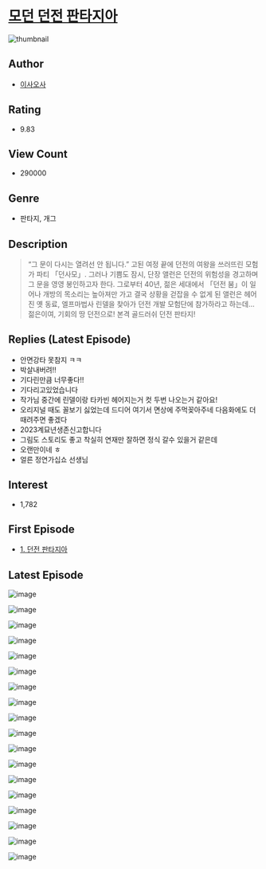 # [모던 던전 판타지아](https://comic.naver.com/bestChallenge/list?titleId=734786)
![thumbnail](https://image-comic.pstatic.net/user_contents_data/challenge_comic/2022/07/27/177957/thumbnail_202x164179090b6_7bcb_4665_a6f9_978b735cb9aa_00002879.JPEG)

## Author
- [이사오사](https://comic.naver.com/artistTitle?id=177957)

## Rating
- 9.83

## View Count
- 290000

## Genre
- 판타지, 개그

## Description
> “그 문이 다시는 열려선 안 됩니다.” 고된 여정 끝에 던전의 여왕을 쓰러뜨린 모험가 파티 「던사모」. 그러나 기쁨도 잠시, 단장 앨런은 던전의 위험성을 경고하며 그 문을 영영 봉인하고자 한다. 그로부터 40년, 젊은 세대에서 「던전 붐」이 일어나 개방의 목소리는 높아져만 가고 결국 상황을 걷잡을 수 없게 된 앨런은 헤어진 옛 동료, 엘프마법사 린델을 찾아가 던전 개발 모험단에 참가하라고 하는데… 젊은이여, 기회의 땅 던전으로! 본격 골드러쉬 던전 판타지!

## Replies (Latest Episode)
- 안면강타 못참지 ㅋㅋ
- 박살내버려!!
- 기다린만큼 너무좋다!!
- 기다리고있었습니다
- 작가님 중간에 린델이랑 타카빈 헤어지는거 컷 두번 나오는거 같아요!
- 오리지널 때도 꼴보기 싫었는데 드디어 여기서 면상에 주먹꽂아주네 다음화에도 더 때려주면 좋겠다
- 2023계묘년생존신고합니다
- 그림도 스토리도 좋고 착실히 연재만 잘하면 정식 갈수 있을거 같은데
- 오랜만이네 ㅎ
- 얼른 정연가십쇼 선생님

## Interest
- 1,782

## First Episode
- [1. 던전 판타지아](https://comic.naver.com/bestChallenge/detail?titleId=734786&no=1)

## Latest Episode
![image](https://image-comic.pstatic.net/user_contents_data/challenge_comic/2022/08/07/177957/upload_7364565588593620280.jpeg)

![image](https://image-comic.pstatic.net/user_contents_data/challenge_comic/2022/08/07/177957/upload_3774923813388837475.jpeg)

![image](https://image-comic.pstatic.net/user_contents_data/challenge_comic/2022/08/07/177957/upload_3631699436661651300.jpeg)

![image](https://image-comic.pstatic.net/user_contents_data/challenge_comic/2022/08/07/177957/upload_3978758992626266725.jpeg)

![image](https://image-comic.pstatic.net/user_contents_data/challenge_comic/2022/08/07/177957/upload_3918525732139185766.jpeg)

![image](https://image-comic.pstatic.net/user_contents_data/challenge_comic/2022/08/07/177957/upload_3991659755792251234.jpeg)

![image](https://image-comic.pstatic.net/user_contents_data/challenge_comic/2022/08/07/177957/upload_3631088099623789414.jpeg)

![image](https://image-comic.pstatic.net/user_contents_data/challenge_comic/2022/08/07/177957/upload_3906140634837759545.jpeg)

![image](https://image-comic.pstatic.net/user_contents_data/challenge_comic/2022/09/05/177957/upload_3833179448433599030.jpeg)

![image](https://image-comic.pstatic.net/user_contents_data/challenge_comic/2022/08/07/177957/upload_3546920303222863153.jpeg)

![image](https://image-comic.pstatic.net/user_contents_data/challenge_comic/2022/08/07/177957/upload_3689404915638493540.jpeg)

![image](https://image-comic.pstatic.net/user_contents_data/challenge_comic/2022/08/07/177957/upload_4064048109623654245.jpeg)

![image](https://image-comic.pstatic.net/user_contents_data/challenge_comic/2022/08/07/177957/upload_3775197596082202167.jpeg)

![image](https://image-comic.pstatic.net/user_contents_data/challenge_comic/2022/08/07/177957/upload_7004050036660396389.jpeg)

![image](https://image-comic.pstatic.net/user_contents_data/challenge_comic/2022/08/07/177957/upload_4050816573796279349.jpeg)

![image](https://image-comic.pstatic.net/user_contents_data/challenge_comic/2022/08/07/177957/upload_3847253185159127394.jpeg)

![image](https://image-comic.pstatic.net/user_contents_data/challenge_comic/2022/08/07/177957/upload_3978986561482470712.jpeg)

![image](https://image-comic.pstatic.net/user_contents_data/challenge_comic/2022/08/07/177957/upload_4136100399410406707.jpeg)
